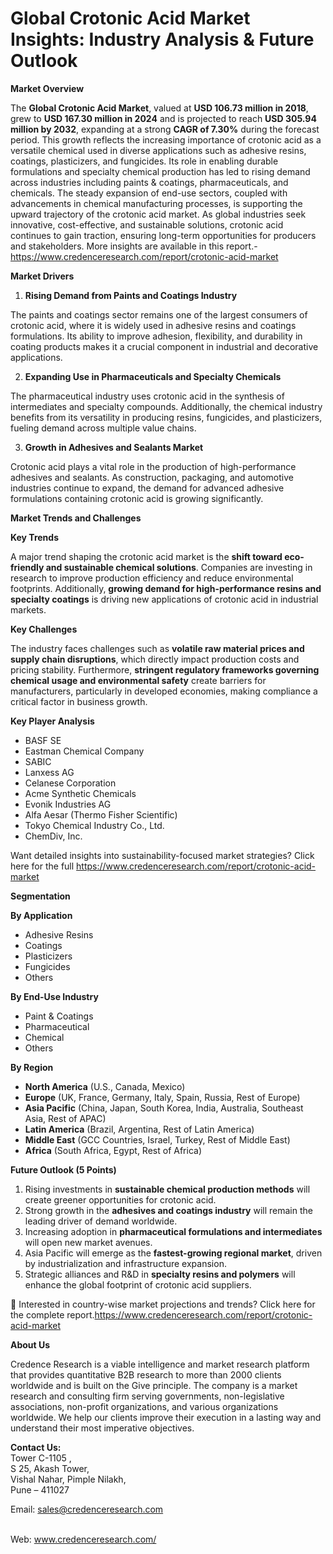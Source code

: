 # Global Crotonic Acid Market Insights: Industry Analysis & Future Outlook


<p><strong>Market Overview</strong></p>
<p>The <strong>Global Crotonic Acid Market</strong>, valued at <strong>USD 106.73 million in 2018</strong>, grew to <strong>USD 167.30 million in 2024</strong> and is projected to reach <strong>USD 305.94 million by 2032</strong>, expanding at a strong <strong>CAGR of 7.30%</strong> during the forecast period. This growth reflects the increasing importance of crotonic acid as a versatile chemical used in diverse applications such as adhesive resins, coatings, plasticizers, and fungicides. Its role in enabling durable formulations and specialty chemical production has led to rising demand across industries including paints &amp; coatings, pharmaceuticals, and chemicals. The steady expansion of end-use sectors, coupled with advancements in chemical manufacturing processes, is supporting the upward trajectory of the crotonic acid market. As global industries seek innovative, cost-effective, and sustainable solutions, crotonic acid continues to gain traction, ensuring long-term opportunities for producers and stakeholders. More insights are available in this report.-<a href="https://www.credenceresearch.com/report/crotonic-acid-market">https://www.credenceresearch.com/report/crotonic-acid-market</a></p>
<p><strong>Market Drivers</strong></p>
<ol>
<li><strong> Rising Demand from Paints and Coatings Industry</strong></li>
</ol>
<p>The paints and coatings sector remains one of the largest consumers of crotonic acid, where it is widely used in adhesive resins and coatings formulations. Its ability to improve adhesion, flexibility, and durability in coating products makes it a crucial component in industrial and decorative applications.</p>
<ol start="2">
<li><strong> Expanding Use in Pharmaceuticals and Specialty Chemicals</strong></li>
</ol>
<p>The pharmaceutical industry uses crotonic acid in the synthesis of intermediates and specialty compounds. Additionally, the chemical industry benefits from its versatility in producing resins, fungicides, and plasticizers, fueling demand across multiple value chains.</p>
<ol start="3">
<li><strong> Growth in Adhesives and Sealants Market</strong></li>
</ol>
<p>Crotonic acid plays a vital role in the production of high-performance adhesives and sealants. As construction, packaging, and automotive industries continue to expand, the demand for advanced adhesive formulations containing crotonic acid is growing significantly.</p>
<p><strong>Market Trends and Challenges</strong></p>
<p><strong>Key Trends</strong></p>
<p>A major trend shaping the crotonic acid market is the <strong>shift toward eco-friendly and sustainable chemical solutions</strong>. Companies are investing in research to improve production efficiency and reduce environmental footprints. Additionally, <strong>growing demand for high-performance resins and specialty coatings</strong> is driving new applications of crotonic acid in industrial markets.</p>
<p><strong>Key Challenges</strong></p>
<p>The industry faces challenges such as <strong>volatile raw material prices and supply chain disruptions</strong>, which directly impact production costs and pricing stability. Furthermore, <strong>stringent regulatory frameworks governing chemical usage and environmental safety</strong> create barriers for manufacturers, particularly in developed economies, making compliance a critical factor in business growth.</p>
<p><strong>Key Player Analysis</strong></p>
<ul>
<li>BASF SE</li>
<li>Eastman Chemical Company</li>
<li>SABIC</li>
<li>Lanxess AG</li>
<li>Celanese Corporation</li>
<li>Acme Synthetic Chemicals</li>
<li>Evonik Industries AG</li>
<li>Alfa Aesar (Thermo Fisher Scientific)</li>
<li>Tokyo Chemical Industry Co., Ltd.</li>
<li>ChemDiv, Inc.</li>
</ul>
<p>Want detailed insights into sustainability-focused market strategies? Click here for the full <a href="https://www.credenceresearch.com/report/crotonic-acid-market">https://www.credenceresearch.com/report/crotonic-acid-market</a></p>
<p><strong>Segmentation</strong></p>
<p><strong>By Application</strong></p>
<ul>
<li>Adhesive Resins</li>
<li>Coatings</li>
<li>Plasticizers</li>
<li>Fungicides</li>
<li>Others</li>
</ul>
<p><strong>By End-Use Industry</strong></p>
<ul>
<li>Paint &amp; Coatings</li>
<li>Pharmaceutical</li>
<li>Chemical</li>
<li>Others</li>
</ul>
<p><strong>By Region</strong></p>
<ul>
<li><strong>North America</strong> (U.S., Canada, Mexico)</li>
<li><strong>Europe</strong> (UK, France, Germany, Italy, Spain, Russia, Rest of Europe)</li>
<li><strong>Asia Pacific</strong> (China, Japan, South Korea, India, Australia, Southeast Asia, Rest of APAC)</li>
<li><strong>Latin America</strong> (Brazil, Argentina, Rest of Latin America)</li>
<li><strong>Middle East</strong> (GCC Countries, Israel, Turkey, Rest of Middle East)</li>
<li><strong>Africa</strong> (South Africa, Egypt, Rest of Africa)</li>
</ul>
<p><strong>Future Outlook (5 Points)</strong></p>
<ol>
<li>Rising investments in <strong>sustainable chemical production methods</strong> will create greener opportunities for crotonic acid.</li>
<li>Strong growth in the <strong>adhesives and coatings industry</strong> will remain the leading driver of demand worldwide.</li>
<li>Increasing adoption in <strong>pharmaceutical formulations and intermediates</strong> will open new market avenues.</li>
<li>Asia Pacific will emerge as the <strong>fastest-growing regional market</strong>, driven by industrialization and infrastructure expansion.</li>
<li>Strategic alliances and R&amp;D in <strong>specialty resins and polymers</strong> will enhance the global footprint of crotonic acid suppliers.</li>
</ol>
<p>📌 Interested in country-wise market projections and trends? Click here for the complete report.<a href="https://www.credenceresearch.com/report/crotonic-acid-market">https://www.credenceresearch.com/report/crotonic-acid-market</a></p>
<p><strong>About Us</strong></p>
<p>Credence Research is a viable intelligence and market research platform that provides quantitative B2B research to more than 2000 clients worldwide and is built on the Give principle. The company is a market research and consulting firm serving governments, non-legislative associations, non-profit organizations, and various organizations worldwide. We help our clients improve their execution in a lasting way and understand their most imperative objectives.</p>
<p><strong>Contact Us:</strong><br /> Tower C-1105 ,<br /> S 25, Akash Tower,<br /> Vishal Nahar, Pimple Nilakh,<br /> Pune &ndash; 411027</p>
<p>Email: <a href="mailto:sales@credenceresearch.com">sales@credenceresearch.com</a></p>
<p><br /> Web: <a href="http://www.credenceresearch.com/">www.credenceresearch.com/</a></p>

